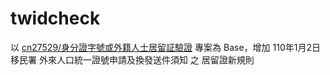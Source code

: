 # twidcheck

以 [cn27529/身分證字號或外籍人士居留証驗證](https://gist.github.com/cn27529/98650c73e6ab4085af2ee5303485684f) 專案為 Base，增加 110年1月2日 移民署 外來人口統一證號申請及換發送件須知 之 居留證新規則
